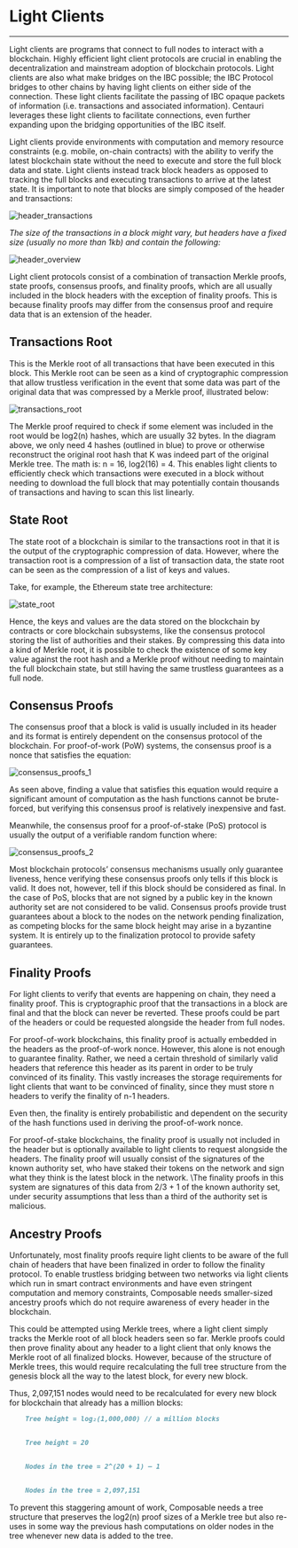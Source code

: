 # Light Clients

---

Light clients are programs that connect to full nodes to interact with a blockchain. Highly efficient light client 
protocols are crucial in enabling the decentralization and mainstream adoption of blockchain protocols. Light clients 
are also what make bridges on the IBC possible; the IBC Protocol bridges to other chains by having light clients on 
either side of the connection. These light clients facilitate the passing of IBC opaque packets of information 
(i.e. transactions and associated information). Centauri leverages these light clients to facilitate connections, even 
further expanding upon the bridging opportunities of the IBC itself.

Light clients provide environments with computation and memory resource constraints (e.g. mobile, on-chain contracts) 
with the ability to verify the latest blockchain state without the need to execute and store the full block data and 
state. Light clients instead track block headers as opposed to tracking the full blocks and executing transactions to 
arrive at the latest state. It is important to note that blocks are simply composed of the header and transactions:


![header_transactions](/img/products/centauri/header-transactions.png)


_The size of the transactions in a block might vary, but headers have a fixed size (usually no more than 1kb) and 
contain the following:_


![header_overview](/img/products/centauri/header-overview.png)


Light client protocols consist of a combination of transaction Merkle proofs, state proofs, consensus proofs, and 
finality proofs, which are all usually included in the block headers with the exception of finality proofs. This is 
because finality proofs may differ from the consensus proof and require data that is an extension of the header. 


## Transactions Root

This is the Merkle root of all transactions that have been executed in this block. This Merkle root can be seen as a 
kind of cryptographic compression that allow trustless verification in the event that some data was part of the original 
data that was compressed by a Merkle proof, illustrated below:


![transactions_root](/img/products/centauri/transactions-root.png)


The Merkle proof required to check if some element was included in the root would be log2(n) hashes, which are usually 
32 bytes. In the diagram above, we only need 4 hashes (outlined in blue) to prove or otherwise reconstruct the original 
root hash that K was indeed part of the original Merkle tree. The math is: n = 16, log2(16) = 4. This enables light 
clients to efficiently check which transactions were executed in a block without needing to download the full block that
may potentially contain thousands of transactions and having to scan this list linearly.


## State Root

The state root of a blockchain is similar to the transactions root in that it is the output of the cryptographic 
compression of data. However, where the transaction root is a compression of a list of transaction data, the state root 
can be seen as the compression of a list of keys and values.

Take, for example, the Ethereum state tree architecture:


![state_root](/img/products/centauri/state-root.png)


Hence, the keys and values are the data stored on the blockchain by contracts or core blockchain subsystems, like the 
consensus protocol storing the list of authorities and their stakes. By compressing this data into a kind of Merkle 
root, it is possible to check the existence of some key value against the root hash and a Merkle proof without needing 
to maintain the full blockchain state, but still having the same trustless guarantees as a full node.


## Consensus Proofs

The consensus proof that a block is valid is usually included in its header and its format is entirely dependent on the 
consensus protocol of the blockchain. For proof-of-work (PoW) systems, the consensus proof is a nonce that satisfies the 
equation:


![consensus_proofs_1](/img/products/centauri/consensus-proofs-1.png)


As seen above, finding a value that satisfies this equation would require a significant amount of computation as the 
hash functions cannot be brute-forced, but verifying this consensus proof is relatively inexpensive and fast.

Meanwhile, the consensus proof for a proof-of-stake (PoS) protocol is usually the output of a verifiable random function
where:


![consensus_proofs_2](/img/products/centauri/consensus-proofs-2.png)


Most blockchain protocols’ consensus mechanisms usually only guarantee liveness, hence verifying these consensus proofs 
only tells if this block is valid. It does not, however, tell if this block should be considered as final. In the case 
of PoS, blocks that are not signed by a public key in the known authority set are not considered to be valid. Consensus 
proofs provide trust guarantees about a block to the nodes on the network pending finalization, as competing blocks for 
the same block height may arise in a byzantine system. It is entirely up to the finalization protocol to provide safety 
guarantees.


## Finality Proofs

For light clients to verify that events are happening on chain, they need a finality proof. This is cryptographic proof 
that the transactions in a block are final and that the block can never be reverted. These proofs could be part of the 
headers or could be requested alongside the header from full nodes.

For proof-of-work blockchains, this finality proof is actually embedded in the headers as the proof-of-work nonce. 
However, this alone is not enough to guarantee finality. Rather, we need a certain threshold of similarly valid headers 
that reference this header as its parent in order to be truly convinced of its finality. This vastly increases the 
storage requirements for light clients that want to be convinced of finality, since they must store n headers to verify
the finality of n-1 headers.

Even then, the finality is entirely probabilistic and dependent on the security of the hash functions used in deriving
the proof-of-work nonce.

For proof-of-stake blockchains, the finality proof is usually not included in the header but is optionally available to
light clients to request alongside the headers. The finality proof will usually consist of the signatures of the known
authority set, who have staked their tokens on the network and sign what they think is the latest block in the 
network. \The finality proofs in this system are signatures of this data from 2/3 + 1 of the known authority set, under 
security assumptions that less than a third of the authority set is malicious.


## Ancestry Proofs

Unfortunately, most finality proofs require light clients to be aware of the full chain of headers that have been 
finalized in order to follow the finality protocol. To enable trustless bridging between two networks via light clients 
which run in smart contract environments and have even stringent computation and memory constraints, Composable needs 
smaller-sized ancestry proofs which do not require awareness of every header in the blockchain.

This could be attempted using Merkle trees, where a light client simply tracks the Merkle root of all block headers seen
so far. Merkle proofs could then prove finality about any header to a light client that only knows the Merkle root of 
all finalized blocks. However, because of the structure of Merkle trees, this would require recalculating the full tree 
structure from the genesis block all the way to the latest block, for every new block.

Thus, 2,097,151 nodes would need to be recalculated for every new block for blockchain that already has a million 
blocks:

```markdown
    Tree height = log₂(1,000,000) // a million blocks


    Tree height = 20


    Nodes in the tree = 2^(20 + 1) — 1


    Nodes in the tree = 2,097,151
```

To prevent this staggering amount of work, Composable needs a tree structure that preserves the log2(n) proof sizes of a
Merkle tree but also re-uses in some way the previous hash computations on older nodes in the tree whenever new data is 
added to the tree. 
